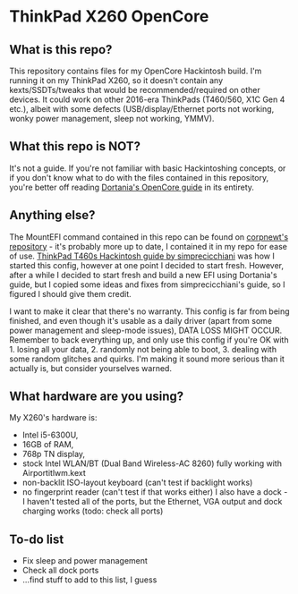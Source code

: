 #  ThinkPad X260 OpenCore

## What is this repo?
This repository contains files for my OpenCore Hackintosh build. I'm running it on my ThinkPad X260, so it doesn't contain any kexts/SSDTs/tweaks that would be recommended/required on other devices. It could work on other 2016-era ThinkPads (T460/560, X1C Gen 4 etc.), albeit with some defects (USB/display/Ethernet ports not working, wonky power management, sleep not working, YMMV).

## What this repo is **NOT**?
It's not a guide. 
If you're not familiar with basic Hackintoshing concepts, or if you don't know what to do with the files contained in this repository, you're better off reading [Dortania's OpenCore guide](https://dortania.github.io/OpenCore-Install-Guide/) in its entirety.

## Anything else?

The MountEFI command contained in this repo can be found on [corpnewt's repository](https://github.com/corpnewt/MountEFI) - it's probably more up to date, I contained it in my repo for ease of use.
[ThinkPad T460s Hackintosh guide by simprecicchiani](https://github.com/simprecicchiani/ThinkPad-T460s-macOS-OpenCore) was how I started this config, however at one point I decided to start fresh. However, after a while I decided to start fresh and build a new EFI using Dortania's guide, but I copied some ideas and fixes from simprecicchiani's guide, so I figured I should give them credit.

I want to make it clear that there's no warranty. This config is far from being finished, and even though it's usable as a daily driver (apart from some power management and sleep-mode issues), DATA LOSS MIGHT OCCUR. Remember to back everything up, and only use this config if you're OK with 1. losing all your data, 2. randomly not being able to boot, 3. dealing with some random glitches and quirks.
I'm making it sound more serious than it actually is, but consider yourselves warned.

## What hardware are you using?
My X260's hardware is:
- Intel i5-6300U, 
- 16GB of RAM, 
- 768p TN display, 
- stock Intel WLAN/BT (Dual Band Wireless-AC 8260) fully working with Airportitlwm.kext
- non-backlit ISO-layout keyboard (can't test if backlight works)
- no fingerprint reader (can't test if that works either)
I also have a dock - I haven't tested all of the ports, but the Ethernet, VGA output and dock charging works (todo: check all ports)

## To-do list

- Fix sleep and power management
- Check all dock ports
- ...find stuff to add to this list, I guess
